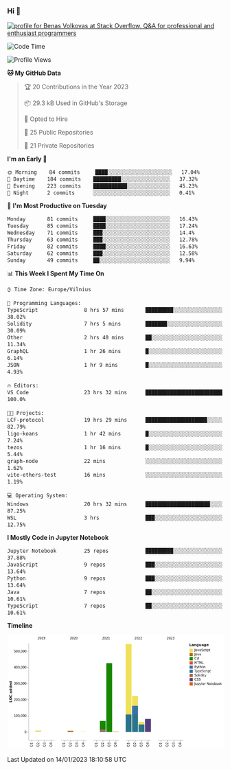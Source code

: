 ### Hi 👋
<a href="https://stackoverflow.com/users/14954249/benas-volkovas"><img src="https://stackoverflow.com/users/flair/14954249.png?theme=dark" width="208" height="58" alt="profile for Benas Volkovas at Stack Overflow, Q&amp;A for professional and enthusiast programmers" title="profile for Benas Volkovas at Stack Overflow, Q&amp;A for professional and enthusiast programmers"></a>

<!--START_SECTION:waka-->
![Code Time](http://img.shields.io/badge/Code%20Time-1%2C207%20hrs%2023%20mins-blue)

![Profile Views](http://img.shields.io/badge/Profile%20Views-5-blue)

**🐱 My GitHub Data** 

> 🏆 20 Contributions in the Year 2023
 > 
> 📦 29.3 kB Used in GitHub's Storage 
 > 
> 💼 Opted to Hire
 > 
> 📜 25 Public Repositories 
 > 
> 🔑 21 Private Repositories  
 > 
**I'm an Early 🐤** 

```text
🌞 Morning    84 commits     ████░░░░░░░░░░░░░░░░░░░░░   17.04% 
🌆 Daytime    184 commits    █████████░░░░░░░░░░░░░░░░   37.32% 
🌃 Evening    223 commits    ███████████░░░░░░░░░░░░░░   45.23% 
🌙 Night      2 commits      ░░░░░░░░░░░░░░░░░░░░░░░░░   0.41%

```
📅 **I'm Most Productive on Tuesday** 

```text
Monday       81 commits     ████░░░░░░░░░░░░░░░░░░░░░   16.43% 
Tuesday      85 commits     ████░░░░░░░░░░░░░░░░░░░░░   17.24% 
Wednesday    71 commits     ███░░░░░░░░░░░░░░░░░░░░░░   14.4% 
Thursday     63 commits     ███░░░░░░░░░░░░░░░░░░░░░░   12.78% 
Friday       82 commits     ████░░░░░░░░░░░░░░░░░░░░░   16.63% 
Saturday     62 commits     ███░░░░░░░░░░░░░░░░░░░░░░   12.58% 
Sunday       49 commits     ██░░░░░░░░░░░░░░░░░░░░░░░   9.94%

```


📊 **This Week I Spent My Time On** 

```text
⌚︎ Time Zone: Europe/Vilnius

💬 Programming Languages: 
TypeScript               8 hrs 57 mins       █████████░░░░░░░░░░░░░░░░   38.02% 
Solidity                 7 hrs 5 mins        ███████░░░░░░░░░░░░░░░░░░   30.09% 
Other                    2 hrs 40 mins       ██░░░░░░░░░░░░░░░░░░░░░░░   11.34% 
GraphQL                  1 hr 26 mins        █░░░░░░░░░░░░░░░░░░░░░░░░   6.14% 
JSON                     1 hr 9 mins         █░░░░░░░░░░░░░░░░░░░░░░░░   4.93%

🔥 Editors: 
VS Code                  23 hrs 32 mins      █████████████████████████   100.0%

🐱‍💻 Projects: 
LCF-protocol             19 hrs 29 mins      ████████████████████░░░░░   82.79% 
ligo-koans               1 hr 42 mins        █░░░░░░░░░░░░░░░░░░░░░░░░   7.24% 
tezos                    1 hr 16 mins        █░░░░░░░░░░░░░░░░░░░░░░░░   5.44% 
graph-node               22 mins             ░░░░░░░░░░░░░░░░░░░░░░░░░   1.62% 
vite-ethers-test         16 mins             ░░░░░░░░░░░░░░░░░░░░░░░░░   1.19%

💻 Operating System: 
Windows                  20 hrs 32 mins      █████████████████████░░░░   87.25% 
WSL                      3 hrs               ███░░░░░░░░░░░░░░░░░░░░░░   12.75%

```

**I Mostly Code in Jupyter Notebook** 

```text
Jupyter Notebook         25 repos            █████████░░░░░░░░░░░░░░░░   37.88% 
JavaScript               9 repos             ███░░░░░░░░░░░░░░░░░░░░░░   13.64% 
Python                   9 repos             ███░░░░░░░░░░░░░░░░░░░░░░   13.64% 
Java                     7 repos             ██░░░░░░░░░░░░░░░░░░░░░░░   10.61% 
TypeScript               7 repos             ██░░░░░░░░░░░░░░░░░░░░░░░   10.61%

```


**Timeline**

![Chart not found](https://raw.githubusercontent.com/BenasVolkovas/BenasVolkovas/main/charts/bar_graph.png) 


 Last Updated on 14/01/2023 18:10:58 UTC
<!--END_SECTION:waka-->
